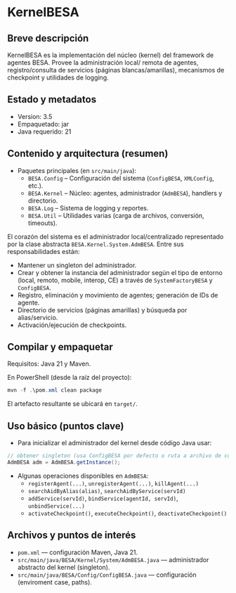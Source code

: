 # KernelBESA

Breve descripción
------------------
KernelBESA es la implementación del núcleo (kernel) del framework de agentes BESA. Provee la administración local/ remota de agentes, registro/consulta de servicios (páginas blancas/amarillas), mecanismos de checkpoint y utilidades de logging.

Estado y metadatos
-------------------
- Version: 3.5
- Empaquetado: jar
- Java requerido: 21

Contenido y arquitectura (resumen)
----------------------------------
- Paquetes principales (en `src/main/java`):
  - `BESA.Config` – Configuración del sistema (`ConfigBESA`, `XMLConfig`, etc.).
  - `BESA.Kernel` – Núcleo: agentes, administrador (`AdmBESA`), handlers y directorio.
  - `BESA.Log` – Sistema de logging y reportes.
  - `BESA.Util` – Utilidades varias (carga de archivos, conversión, timeouts).

El corazón del sistema es el administrador local/centralizado representado por la clase abstracta `BESA.Kernel.System.AdmBESA`. Entre sus responsabilidades están:
- Mantener un singleton del administrador.
- Crear y obtener la instancia del administrador según el tipo de entorno (local, remoto, mobile, interop, CE) a través de `SystemFactoryBESA` y `ConfigBESA`.
- Registro, eliminación y movimiento de agentes; generación de IDs de agente.
- Directorio de servicios (páginas amarillas) y búsqueda por alias/servicio.
- Activación/ejecución de checkpoints.

Compilar y empaquetar
---------------------
Requisitos: Java 21 y Maven.

En PowerShell (desde la raíz del proyecto):

```powershell
mvn -f .\pom.xml clean package
```

El artefacto resultante se ubicará en `target/`.

Uso básico (puntos clave)
-------------------------
- Para inicializar el administrador del kernel desde código Java usar:

```java
// obtener singleton (usa ConfigBESA por defecto o ruta a archivo de config)
AdmBESA adm = AdmBESA.getInstance();
```

- Algunas operaciones disponibles en `AdmBESA`:
  - `registerAgent(...)`, `unregisterAgent(...)`, `killAgent(...)`
  - `searchAidByAlias(alias)`, `searchAidByService(servId)`
  - `addService(servId)`, `bindService(agentId, servId)`, `unbindService(...)`
  - `activateCheckpoint()`, `executeCheckpoint()`, `deactivateCheckpoint()`

Archivos y puntos de interés
-----------------------------
- `pom.xml` — configuración Maven, Java 21.
- `src/main/java/BESA/Kernel/System/AdmBESA.java` — administrador abstracto del kernel (singleton).
- `src/main/java/BESA/Config/ConfigBESA.java` — configuración (enviroment case, paths).
